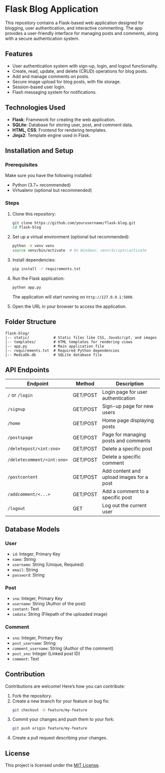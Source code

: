 # Flask Blog Application

This repository contains a Flask-based web application designed for blogging, user authentication, and interactive commenting. The app provides a user-friendly interface for managing posts and comments, along with a secure authentication system.

## Features
- User authentication system with sign-up, login, and logout functionality.
- Create, read, update, and delete (CRUD) operations for blog posts.
- Add and manage comments on posts.
- Secure image upload for blog posts, with file storage.
- Session-based user login.
- Flash messaging system for notifications.

## Technologies Used
- **Flask**: Framework for creating the web application.
- **SQLite**: Database for storing user, post, and comment data.
- **HTML, CSS**: Frontend for rendering templates.
- **Jinja2**: Template engine used in Flask.

## Installation and Setup
### Prerequisites
Make sure you have the following installed:
- Python (3.7+ recommended)
- Virtualenv (optional but recommended)

### Steps
1. Clone this repository:
   ```bash
   git clone https://github.com/yourusername/flask-blog.git
   cd flask-blog
   ```

2. Set up a virtual environment (optional but recommended):
   ```bash
   python -m venv venv
   source venv/bin/activate  # On Windows: venv\Scripts\activate
   ```

3. Install dependencies:
   ```bash
   pip install -r requirements.txt
   ```

4. Run the Flask application:
   ```bash
   python app.py
   ```
   The application will start running on `http://127.0.0.1:5000`.

5. Open the URL in your browser to access the application.

## Folder Structure
```
flask-blog/
|-- static/           # Static files like CSS, JavaScript, and images
|-- templates/        # HTML templates for rendering views
|-- app.py            # Main application file
|-- requirements.txt  # Required Python dependencies
|-- MediaDb.db        # SQLite database file
```

## API Endpoints
| Endpoint                       | Method | Description                                   |
|--------------------------------|--------|-----------------------------------------------|
| `/` or `/login`                | GET/POST | Login page for user authentication            |
| `/signup`                      | GET/POST | Sign-up page for new users                   |
| `/home`                        | GET/POST | Home page displaying posts                   |
| `/postspage`                   | GET/POST | Page for managing posts and comments         |
| `/deletepost/<int:sno>`        | GET/POST | Delete a specific post                       |
| `/deletecomment/<int:sno>`     | GET/POST | Delete a specific comment                    |
| `/postcontent`                 | GET/POST | Add content and upload images for a post     |
| `/addcomment/<...>`            | GET/POST | Add a comment to a specific post             |
| `/logout`                      | GET     | Log out the current user                     |

## Database Models
### User
- `id`: Integer, Primary Key
- `name`: String
- `username`: String (Unique, Required)
- `email`: String
- `password`: String

### Post
- `sno`: Integer, Primary Key
- `username`: String (Author of the post)
- `content`: Text
- `imdata`: String (Filepath of the uploaded image)

### Comment
- `sno`: Integer, Primary Key
- `post_username`: String
- `comment_username`: String (Author of the comment)
- `post_sno`: Integer (Linked post ID)
- `comment`: Text

## Contribution
Contributions are welcome! Here’s how you can contribute:
1. Fork the repository.
2. Create a new branch for your feature or bug fix:
   ```bash
   git checkout -b feature/my-feature
   ```
3. Commit your changes and push them to your fork:
   ```bash
   git push origin feature/my-feature
   ```
4. Create a pull request describing your changes.

## License
This project is licensed under the [MIT License](LICENSE).

